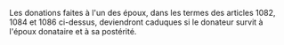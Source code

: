   
Les donations faites à l'un des époux, dans les termes des articles 1082, 1084 et 1086 ci-dessus, deviendront caduques si le donateur survit à l'époux donataire et à sa postérité.  

  
